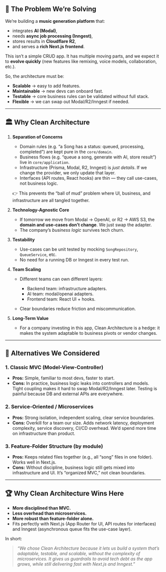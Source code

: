 ## 🎯 The Problem We’re Solving

We’re building a **music generation platform** that:

* integrates **AI (Modal)**,
* needs **async job processing (Inngest)**,
* stores results in **Cloudflare R2**,
* and serves a **rich Next.js frontend**.

This isn’t a simple CRUD app. It has multiple moving parts, and we expect it to **evolve quickly** (new features like remixing, voice models, collaboration, etc.).

So, the architecture must be:

* **Scalable** → easy to add features.
* **Maintainable** → new devs can onboard fast.
* **Testable** → core business rules can be validated without full stack.
* **Flexible** → we can swap out Modal/R2/Inngest if needed.

---

## 🏛️ Why Clean Architecture

1. **Separation of Concerns**

   * Domain rules (e.g. “a Song has a status: queued, processing, completed”) are kept pure in the `core/domain`.
   * Business flows (e.g. “queue a song, generate with AI, store result”) live in `core/application`.
   * Infrastructure (Prisma, Modal, R2, Inngest) is *just details*. If we change the provider, we only update that layer.
   * Interfaces (API routes, React hooks) are thin — they call use-cases, not business logic.

   👉 This prevents the “ball of mud” problem where UI, business, and infrastructure are all tangled together.

2. **Technology-Agnostic Core**

   * If tomorrow we move from Modal → OpenAI, or R2 → AWS S3, the **domain and use-cases don’t change**. We just swap the adapter.
   * The company’s *business logic* survives tech churn.

3. **Testability**

   * Use-cases can be unit tested by mocking `SongRepository`, `QueueService`, etc.
   * No need for a running DB or Inngest in every test run.

4. **Team Scaling**

   * Different teams can own different layers:

     * Backend team: infrastructure adapters.
     * AI team: modal/openai adapters.
     * Frontend team: React UI + hooks.
   * Clear boundaries reduce friction and miscommunication.

5. **Long-Term Value**

   * For a company investing in this app, Clean Architecture is a hedge: it makes the system adaptable to business pivots or vendor changes.

---

## 🔄 Alternatives We Considered

### 1. **Classic MVC (Model-View-Controller)**

* **Pros:** Simple, familiar to most devs, faster to start.
* **Cons:** In practice, business logic leaks into controllers and models. Tight coupling makes it hard to swap Modal/R2/Inngest later. Testing is painful because DB and external APIs are everywhere.

### 2. **Service-Oriented / Microservices**

* **Pros:** Strong isolation, independent scaling, clear service boundaries.
* **Cons:** Overkill for a team our size. Adds network latency, deployment complexity, service discovery, CI/CD overhead. We’d spend more time on infrastructure than product.

### 3. **Feature-Folder Structure (by module)**

* **Pros:** Keeps related files together (e.g., all “song” files in one folder). Works well in Next.js.
* **Cons:** Without discipline, business logic still gets mixed into infrastructure and UI. It’s “organized MVC,” not clean boundaries.

---

## 🏆 Why Clean Architecture Wins Here

* **More disciplined than MVC.**
* **Less overhead than microservices.**
* **More robust than feature-folder alone.**
* Fits perfectly with Next.js (App Router for UI, API routes for interfaces) and Inngest (asynchronous queue fits the use-case layer).

In short:

> *“We chose Clean Architecture because it lets us build a system that’s adaptable, testable, and scalable, without the complexity of microservices. It gives us guardrails to avoid tech debt as the app grows, while still delivering fast with Next.js and Inngest.”*

